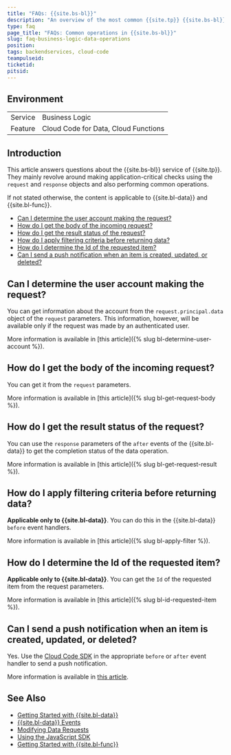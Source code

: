 ```yaml
---
title: "FAQs: {{site.bs-bl}}"
description: "An overview of the most common {{site.tp}} {{site.bs-bl}} operations presented in a Q&A format."
type: faq
page_title: "FAQs: Common operations in {{site.bs-bl}}"
slug: faq-business-logic-data-operations
position:
tags: backendservices, cloud-code
teampulseid:
ticketid:
pitsid:
---
```


## Environment
<table>
  <tr>
    <td>Service</td>
    <td>Business Logic</td>
  </tr>
  <tr>
    <td>Feature</td>
    <td>Cloud Code for Data, Cloud Functions</td>
  </tr>
</table>

## Introduction

This article answers questions about the {{site.bs-bl}} service of {{site.tp}}. They mainly revolve around making application-critical checks using the `request` and `response` objects and also performing common operations.

If not stated otherwise, the content is applicable to {{site.bl-data}} and {{site.bl-func}}.

* [Can I determine the user account making the request?](#can-i-determine-the-user-account-making-the-request)
* [How do I get the body of the incoming request?](#how-do-i-get-the-body-of-the-incoming-request)
* [How do I get the result status of the request?](#how-do-i-get-the-result-status-of-the-request)
* [How do I apply filtering criteria before returning data?](#how-do-i-apply-filtering-criteria-before-returning-data)
* [How do I determine the Id of the requested item?](#how-do-i-determine-the-id-of-the-requested-item)
* [Can I send a push notification when an item is created, updated, or deleted?](#can-i-send-a-push-notification-when-an-item-is-created-updated-or-deleted)

## Can I determine the user account making the request?

You can get information about the account from the `request.principal.data` object of the `request` parameters. This information, however, will be available only if the request was made by an authenticated user.

More information is available in [this article]({% slug bl-determine-user-account %}).

## How do I get the body of the incoming request?

You can get it from the `request` parameters.

More information is available in [this article]({% slug bl-get-request-body %}).

## How do I get the result status of the request?

You can use the `response` parameters of the `after` events of the {{site.bl-data}} to get the completion status of the data operation.

More information is available in [this article]({% slug bl-get-request-result %}).

## How do I apply filtering criteria before returning data?

**Applicable only to {{site.bl-data}}**. You can do this in the {{site.bl-data}} `before` event handlers.

More information is available in [this article]({% slug bl-apply-filter %}).

## How do I determine the Id of the requested item?

**Applicable only to {{site.bl-data}}**. You can get the `Id` of the requested item from the request parameters.

More information is available in [this article]({% slug bl-id-requested-item %}).

## Can I send a push notification when an item is created, updated, or deleted?

Yes. Use the [Cloud Code SDK](https://docs.telerik.com/platform/backend-services/javascript/apireference/CloudCode/Everlive/Everlive) in the appropriate `before` or `after` event handler to send a push notification. 

More information is available in [this article](../../backend-services/javascript/push-notifications/send-and-target/push-send#using-cloud-code).

## See Also

* [Getting Started with {{site.bl-data}}](https://docs.telerik.com/platform/backend-services/javascript/server-side-logic/cloud-code/cloud-code-for-data/cloud-code-for-data-getting-started)
* [{{site.bl-data}} Events](https://docs.telerik.com/platform/backend-services/javascript/server-side-logic/cloud-code/cloud-code-for-data/cloud-code-for-data-data-events)
* [Modifying Data Requests](https://docs.telerik.com/platform/backend-services/javascript/server-side-logic/cloud-code/cloud-code-for-data/cloud-code-for-data-modifying-requests)
* [Using the JavaScript SDK](https://docs.telerik.com/platform/backend-services/javascript/server-side-logic/cloud-code/cloud-code-using-javascript-sdk)
* [Getting Started with {{site.bl-func}}](https://docs.telerik.com/platform/backend-services/javascript/server-side-logic/cloud-code/cloud-functions/cloud-functions-getting-started)
